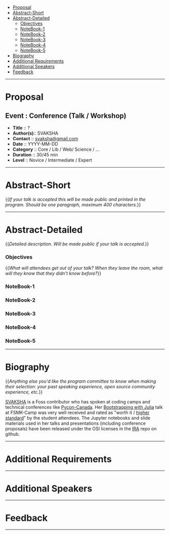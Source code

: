 + [Proposal](#proposal)
+ [Abstract-Short](#abstract-short) 
+ [Abstract-Detailed](#abstract-detailed)
    + [Objectives](#objectives)
    + [NoteBook-1](#notebook-1)
    + [NoteBook-2](#notebook-2)
    + [NoteBook-3](#notebook-3)
    + [NoteBook-4](#notebook-4)
    + [NoteBook-5](#notebook-5)
+ [Biography](#biography)
+ [Additional Requirements](#additional-requirements)
+ [Additional Speakers](#additional-speakers)
+ [Feedback](#feedback)

----

# Proposal

## Event : Conference (Talk / Workshop)

+ __Title__    :: ?
+ __Author(s)__:: SVAKSHA
+ __Contact__  :: <svaksha@gmail.com>
+ __Date__     :: YYYY-MM-DD
+ __Category__ :: Core / Lib / Web/ Science / ...
+ __Duration__ :: 30/45 min
+ __Level__    :: Novice / Intermediate / Expert

----

# Abstract-Short 
{{*If your talk is accepted this will be made public and printed in the program. Should be one paragraph, maximum 400 characters.*}}


----

# Abstract-Detailed
{{*Detailed description. Will be made public if your talk is accepted.*}}

### Objectives
{{*What will attendees get out of your talk? When they leave the room, what will they know that they didn't know before?*}}

### NoteBook-1
### NoteBook-2
### NoteBook-3
### NoteBook-4
### NoteBook-5

----

# Biography
{{*Anything else you'd like the program committee to know when making their selection: your past speaking experience, open source community experience, etc.*}}

[SVAKSHA](http://svaksha.com/pages/Bio) is a Foss contributor who has spoken at coding camps and technical conferences like [Pycon-Canada](http://2012.pycon.ca/talk/29). Her [Bootstrapping with Julia](http://nbviewer.ipython.org/github/svaksha/ira/blob/master/2015-07-fsmkcamp/00_index.ipynb) talk at FSMK-Camp was very well received and rated as "worth it / [higher standard](http://harikavreddy.blogspot.in/2015/07/i-always-wanted-my-holidays-to-be.html)" by the student attendees. 
The Jupyter notebooks and slide materials used in her talks and presentations (including conference proposals) have been released under the OSI licenses in the [IRA](http://svaksha.github.io/ira) repo on github.

----

# Additional Requirements

----

# Additional Speakers

----

# Feedback

----

